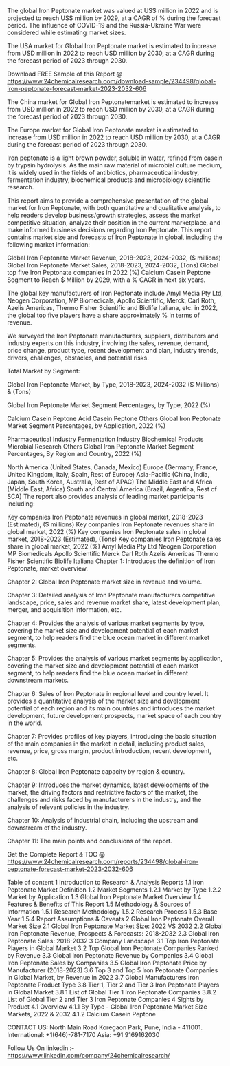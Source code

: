 The global Iron Peptonate market was valued at US$ million in 2022 and is projected to reach US$ million by 2029, at a CAGR of % during the forecast period. The influence of COVID-19 and the Russia-Ukraine War were considered while estimating market sizes.

The USA market for Global Iron Peptonate market is estimated to increase from USD million in 2022 to reach USD million by 2030, at a CAGR during the forecast period of 2023 through 2030.

Download FREE Sample of this Report @ https://www.24chemicalresearch.com/download-sample/234498/global-iron-peptonate-forecast-market-2023-2032-606

The China market for Global Iron Peptonatemarket is estimated to increase from USD million in 2022 to reach USD million by 2030, at a CAGR during the forecast period of 2023 through 2030.

The Europe market for Global Iron Peptonate market is estimated to increase from USD million in 2022 to reach USD million by 2030, at a CAGR during the forecast period of 2023 through 2030.

Iron peptonate is a light brown powder, soluble in water, refined from casein by trypsin hydrolysis. As the main raw material of microbial culture medium, it is widely used in the fields of antibiotics, pharmaceutical industry, fermentation industry, biochemical products and microbiology scientific research.

This report aims to provide a comprehensive presentation of the global market for Iron Peptonate, with both quantitative and qualitative analysis, to help readers develop business/growth strategies, assess the market competitive situation, analyze their position in the current marketplace, and make informed business decisions regarding Iron Peptonate. This report contains market size and forecasts of Iron Peptonate in global, including the following market information:

Global Iron Peptonate Market Revenue, 2018-2023, 2024-2032, ($ millions)
Global Iron Peptonate Market Sales, 2018-2023, 2024-2032, (Tons)
Global top five Iron Peptonate companies in 2022 (%)
Calcium Casein Peptone Segment to Reach $ Million by 2029, with a % CAGR in next six years.

The global key manufacturers of Iron Peptonate include Amyl Media Pty Ltd, Neogen Corporation, MP Biomedicals, Apollo Scientific, Merck, Carl Roth, Azelis Americas, Thermo Fisher Scientific and Biolife Italiana, etc. in 2022, the global top five players have a share approximately % in terms of revenue.

We surveyed the Iron Peptonate manufacturers, suppliers, distributors and industry experts on this industry, involving the sales, revenue, demand, price change, product type, recent development and plan, industry trends, drivers, challenges, obstacles, and potential risks.

Total Market by Segment:

Global Iron Peptonate Market, by Type, 2018-2023, 2024-2032 ($ Millions) & (Tons)

Global Iron Peptonate Market Segment Percentages, by Type, 2022 (%)

Calcium Casein Peptone
Acid Casein Peptone
Others
Global Iron Peptonate Market Segment Percentages, by Application, 2022 (%)

Pharmaceutical Industry
Fermentation Industry
Biochemical Products
Microbial Research
Others
Global Iron Peptonate Market Segment Percentages, By Region and Country, 2022 (%)

North America (United States, Canada, Mexico)
Europe (Germany, France, United Kingdom, Italy, Spain, Rest of Europe)
Asia-Pacific (China, India, Japan, South Korea, Australia, Rest of APAC)
The Middle East and Africa (Middle East, Africa)
South and Central America (Brazil, Argentina, Rest of SCA)
The report also provides analysis of leading market participants including:

Key companies Iron Peptonate revenues in global market, 2018-2023 (Estimated), ($ millions)
Key companies Iron Peptonate revenues share in global market, 2022 (%)
Key companies Iron Peptonate sales in global market, 2018-2023 (Estimated), (Tons)
Key companies Iron Peptonate sales share in global market, 2022 (%)
Amyl Media Pty Ltd
Neogen Corporation
MP Biomedicals
Apollo Scientific
Merck
Carl Roth
Azelis Americas
Thermo Fisher Scientific
Biolife Italiana
Chapter 1: Introduces the definition of Iron Peptonate, market overview.

Chapter 2: Global Iron Peptonate market size in revenue and volume.

Chapter 3: Detailed analysis of Iron Peptonate manufacturers competitive landscape, price, sales and revenue market share, latest development plan, merger, and acquisition information, etc.

Chapter 4: Provides the analysis of various market segments by type, covering the market size and development potential of each market segment, to help readers find the blue ocean market in different market segments.

Chapter 5: Provides the analysis of various market segments by application, covering the market size and development potential of each market segment, to help readers find the blue ocean market in different downstream markets.

Chapter 6: Sales of Iron Peptonate in regional level and country level. It provides a quantitative analysis of the market size and development potential of each region and its main countries and introduces the market development, future development prospects, market space of each country in the world.

Chapter 7: Provides profiles of key players, introducing the basic situation of the main companies in the market in detail, including product sales, revenue, price, gross margin, product introduction, recent development, etc.

Chapter 8: Global Iron Peptonate capacity by region & country.

Chapter 9: Introduces the market dynamics, latest developments of the market, the driving factors and restrictive factors of the market, the challenges and risks faced by manufacturers in the industry, and the analysis of relevant policies in the industry.

Chapter 10: Analysis of industrial chain, including the upstream and downstream of the industry.

Chapter 11: The main points and conclusions of the report.

Get the Complete Report & TOC @ https://www.24chemicalresearch.com/reports/234498/global-iron-peptonate-forecast-market-2023-2032-606

Table of content
1 Introduction to Research & Analysis Reports
1.1 Iron Peptonate Market Definition
1.2 Market Segments
1.2.1 Market by Type
1.2.2 Market by Application
1.3 Global Iron Peptonate Market Overview
1.4 Features & Benefits of This Report
1.5 Methodology & Sources of Information
1.5.1 Research Methodology
1.5.2 Research Process
1.5.3 Base Year
1.5.4 Report Assumptions & Caveats
2 Global Iron Peptonate Overall Market Size
2.1 Global Iron Peptonate Market Size: 2022 VS 2032
2.2 Global Iron Peptonate Revenue, Prospects & Forecasts: 2018-2032
2.3 Global Iron Peptonate Sales: 2018-2032
3 Company Landscape
3.1 Top Iron Peptonate Players in Global Market
3.2 Top Global Iron Peptonate Companies Ranked by Revenue
3.3 Global Iron Peptonate Revenue by Companies
3.4 Global Iron Peptonate Sales by Companies
3.5 Global Iron Peptonate Price by Manufacturer (2018-2023)
3.6 Top 3 and Top 5 Iron Peptonate Companies in Global Market, by Revenue in 2022
3.7 Global Manufacturers Iron Peptonate Product Type
3.8 Tier 1, Tier 2 and Tier 3 Iron Peptonate Players in Global Market
3.8.1 List of Global Tier 1 Iron Peptonate Companies
3.8.2 List of Global Tier 2 and Tier 3 Iron Peptonate Companies
4 Sights by Product
4.1 Overview
4.1.1 By Type - Global Iron Peptonate Market Size Markets, 2022 & 2032
4.1.2 Calcium Casein Peptone

CONTACT US:
North Main Road Koregaon Park, Pune, India - 411001.
International: +1(646)-781-7170
Asia: +91 9169162030

Follow Us On linkedin :- https://www.linkedin.com/company/24chemicalresearch/
